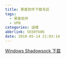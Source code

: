 ```yaml
---
title: 黑客软件下载专区
tags:
  - 黑客软件
  - VPN
categories: 运维
abbrlink: 5650fb06
date: 2018-05-14 21:03:14
---
```


[Windows Shadowsock 下载](Shadowsocks-win-2.5.6.zip)
